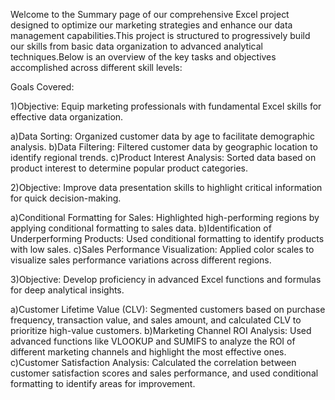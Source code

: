 
Welcome to the Summary page of our comprehensive Excel project designed to optimize our marketing strategies and enhance our data 
management capabilities.This project is structured to progressively build our skills from basic data organization to advanced analytical
techniques.Below is an overview of the key tasks and objectives accomplished across different skill levels:

Goals Covered:

1)Objective: Equip marketing professionals with fundamental Excel skills for effective data organization.

a)Data Sorting: Organized customer data by age to facilitate demographic analysis.
b)Data Filtering: Filtered customer data by geographic location to identify regional trends.
c)Product Interest Analysis: Sorted data based on product interest to determine popular product categories.


2)Objective: Improve data presentation skills to highlight critical information for quick decision-making.

a)Conditional Formatting for Sales: Highlighted high-performing regions by applying conditional formatting to sales data.
b)Identification of Underperforming Products: Used conditional formatting to identify products with low sales.
c)Sales Performance Visualization: Applied color scales to visualize sales performance variations across different regions.


3)Objective: Develop proficiency in advanced Excel functions and formulas for deep analytical insights.

a)Customer Lifetime Value (CLV): Segmented customers based on purchase frequency, transaction value, and sales amount, and calculated CLV to 
prioritize high-value customers.
b)Marketing Channel ROI Analysis: Used advanced functions like VLOOKUP and SUMIFS to analyze the ROI of different marketing channels and 
highlight the most effective ones.
c)Customer Satisfaction Analysis: Calculated the correlation between customer satisfaction scores and sales performance, and used 
conditional formatting to identify areas for improvement.

